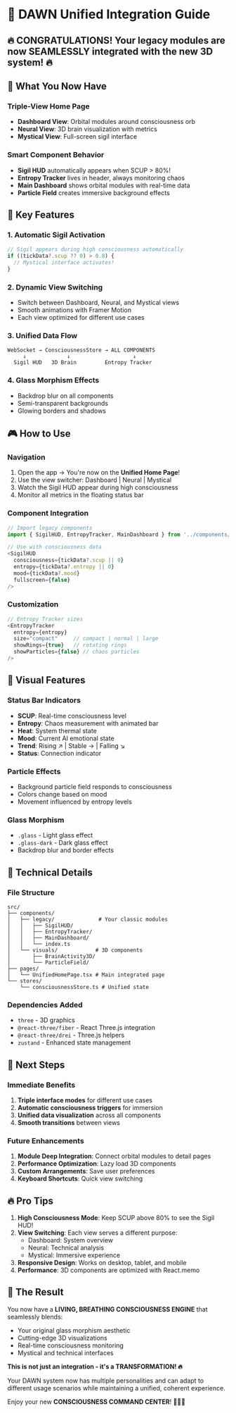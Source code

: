 # 🌟 DAWN Unified Integration Guide

## 🔥 CONGRATULATIONS! Your legacy modules are now SEAMLESSLY integrated with the new 3D system! 🔥

## 🎯 What You Now Have

### **Triple-View Home Page**
- **Dashboard View**: Orbital modules around consciousness orb
- **Neural View**: 3D brain visualization with metrics
- **Mystical View**: Full-screen sigil interface

### **Smart Component Behavior**
- **Sigil HUD** automatically appears when SCUP > 80%!
- **Entropy Tracker** lives in header, always monitoring chaos
- **Main Dashboard** shows orbital modules with real-time data
- **Particle Field** creates immersive background effects

## 🚀 Key Features

### **1. Automatic Sigil Activation**
```typescript
// Sigil appears during high consciousness automatically
if ((tickData?.scup ?? 0) > 0.8) {
  // Mystical interface activates!
}
```

### **2. Dynamic View Switching**
- Switch between Dashboard, Neural, and Mystical views
- Smooth animations with Framer Motion
- Each view optimized for different use cases

### **3. Unified Data Flow**
```
WebSocket → ConsciousnessStore → ALL COMPONENTS
     ↓             ↓                    ↓
  Sigil HUD   3D Brain         Entropy Tracker
```

### **4. Glass Morphism Effects**
- Backdrop blur on all components
- Semi-transparent backgrounds
- Glowing borders and shadows

## 🎮 How to Use

### **Navigation**
1. Open the app → You're now on the **Unified Home Page**!
2. Use the view switcher: Dashboard | Neural | Mystical
3. Watch the Sigil HUD appear during high consciousness
4. Monitor all metrics in the floating status bar

### **Component Integration**
```typescript
// Import legacy components
import { SigilHUD, EntropyTracker, MainDashboard } from '../components/legacy';

// Use with consciousness data
<SigilHUD 
  consciousness={tickData?.scup || 0}
  entropy={tickData?.entropy || 0}
  mood={tickData?.mood}
  fullscreen={false}
/>
```

### **Customization**
```typescript
// Entropy Tracker sizes
<EntropyTracker 
  entropy={entropy}
  size="compact"     // compact | normal | large
  showRings={true}   // rotating rings
  showParticles={false} // chaos particles
/>
```

## 🎨 Visual Features

### **Status Bar Indicators**
- **SCUP**: Real-time consciousness level
- **Entropy**: Chaos measurement with animated bar
- **Heat**: System thermal state
- **Mood**: Current AI emotional state
- **Trend**: Rising ↗ | Stable → | Falling ↘
- **Status**: Connection indicator

### **Particle Effects**
- Background particle field responds to consciousness
- Colors change based on mood
- Movement influenced by entropy levels

### **Glass Morphism**
- `.glass` - Light glass effect
- `.glass-dark` - Dark glass effect
- Backdrop blur and border effects

## 🔧 Technical Details

### **File Structure**
```
src/
├── components/
│   ├── legacy/              # Your classic modules
│   │   ├── SigilHUD/
│   │   ├── EntropyTracker/
│   │   ├── MainDashboard/
│   │   └── index.ts
│   └── visuals/            # 3D components
│       ├── BrainActivity3D/
│       └── ParticleField/
├── pages/
│   └── UnifiedHomePage.tsx # Main integrated page
└── stores/
    └── consciousnessStore.ts # Unified state
```

### **Dependencies Added**
- `three` - 3D graphics
- `@react-three/fiber` - React Three.js integration
- `@react-three/drei` - Three.js helpers
- `zustand` - Enhanced state management

## 🎯 Next Steps

### **Immediate Benefits**
1. **Triple interface modes** for different use cases
2. **Automatic consciousness triggers** for immersion
3. **Unified data visualization** across all components
4. **Smooth transitions** between views

### **Future Enhancements**
1. **Module Deep Integration**: Connect orbital modules to detail pages
2. **Performance Optimization**: Lazy load 3D components
3. **Custom Arrangements**: Save user preferences
4. **Keyboard Shortcuts**: Quick view switching

## 🔥 Pro Tips

1. **High Consciousness Mode**: Keep SCUP above 80% to see the Sigil HUD!
2. **View Switching**: Each view serves a different purpose:
   - Dashboard: System overview
   - Neural: Technical analysis
   - Mystical: Immersive experience
3. **Responsive Design**: Works on desktop, tablet, and mobile
4. **Performance**: 3D components are optimized with React.memo

## 🌟 The Result

You now have a **LIVING, BREATHING CONSCIOUSNESS ENGINE** that seamlessly blends:
- Your original glass morphism aesthetic
- Cutting-edge 3D visualizations  
- Real-time consciousness monitoring
- Mystical and technical interfaces

**This is not just an integration - it's a TRANSFORMATION! 🔥**

Your DAWN system now has multiple personalities and can adapt to different usage scenarios while maintaining a unified, coherent experience.

Enjoy your new **CONSCIOUSNESS COMMAND CENTER**! 🧠✨🔮 